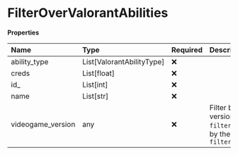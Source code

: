 # FilterOverValorantAbilities

**Properties**

| Name              | Type                      | Required | Description                                                                                                                                                      |
| :---------------- | :------------------------ | :------- | :--------------------------------------------------------------------------------------------------------------------------------------------------------------- |
| ability_type      | List[ValorantAbilityType] | ❌       |                                                                                                                                                                  |
| creds             | List[float]               | ❌       |                                                                                                                                                                  |
| id\_              | List[int]                 | ❌       |                                                                                                                                                                  |
| name              | List[str]                 | ❌       |                                                                                                                                                                  |
| videogame_version | any                       | ❌       | Filter by the names of videogame versions, all versions using `filter[videogame_version]=all`, or by the latest version using `filter[videogame_version]=latest` |
